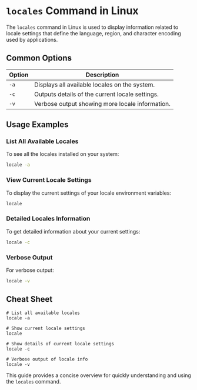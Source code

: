 # `locales` Command in Linux

The `locales` command in Linux is used to display information related to locale settings that define the language, region, and character encoding used by applications.

## Common Options

| Option            | Description                                      |
|-------------------|--------------------------------------------------|
| `-a`              | Displays all available locales on the system.    |
| `-c`              | Outputs details of the current locale settings.  |
| `-v`              | Verbose output showing more locale information.  |

## Usage Examples

### List All Available Locales
To see all the locales installed on your system:

```bash
locale -a
```

### View Current Locale Settings
To display the current settings of your locale environment variables:

```bash
locale
```

### Detailed Locales Information
To get detailed information about your current settings:

```bash
locale -c
```

### Verbose Output
For verbose output:

```bash
locale -v
```

## Cheat Sheet

```plaintext
# List all available locales
locale -a

# Show current locale settings
locale

# Show details of current locale settings
locale -c

# Verbose output of locale info
locale -v
```

This guide provides a concise overview for quickly understanding and using the `locales` command.
